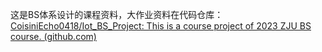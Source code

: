 这是BS体系设计的课程资料，大作业资料在代码仓库：[CoisiniEcho0418/Iot_BS_Project: This is a course project of 2023 ZJU BS course. (github.com)](https://github.com/CoisiniEcho0418/Iot_BS_Project)